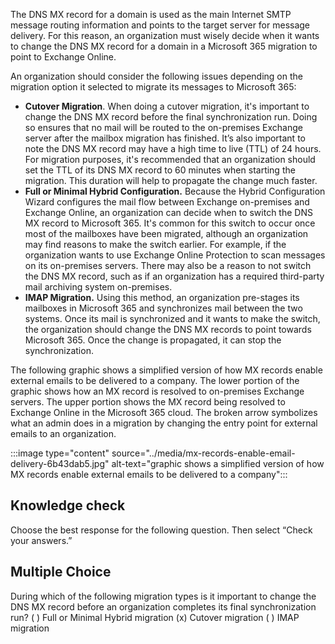 The DNS MX record for a domain is used as the main Internet SMTP message routing information and points to the target server for message delivery. For this reason, an organization must wisely decide when it wants to change the DNS MX record for a domain in a Microsoft 365 migration to point to Exchange Online.

An organization should consider the following issues depending on the migration option it selected to migrate its messages to Microsoft 365:

 -  **Cutover Migration**. When doing a cutover migration, it's important to change the DNS MX record before the final synchronization run. Doing so ensures that no mail will be routed to the on-premises Exchange server after the mailbox migration has finished. It’s also important to note the DNS MX record may have a high time to live (TTL) of 24 hours. For migration purposes, it's recommended that an organization should set the TTL of its DNS MX record to 60 minutes when starting the migration. This duration will help to propagate the change much faster.
 -  **Full or Minimal Hybrid Configuration.** Because the Hybrid Configuration Wizard configures the mail flow between Exchange on-premises and Exchange Online, an organization can decide when to switch the DNS MX record to Microsoft 365. It's common for this switch to occur once most of the mailboxes have been migrated, although an organization may find reasons to make the switch earlier. For example, if the organization wants to use Exchange Online Protection to scan messages on its on-premises servers. There may also be a reason to not switch the DNS MX record, such as if an organization has a required third-party mail archiving system on-premises.
 -  **IMAP Migration.** Using this method, an organization pre-stages its mailboxes in Microsoft 365 and synchronizes mail between the two systems. Once its mail is synchronized and it wants to make the switch, the organization should change the DNS MX records to point towards Microsoft 365. Once the change is propagated, it can stop the synchronization.

The following graphic shows a simplified version of how MX records enable external emails to be delivered to a company. The lower portion of the graphic shows how an MX record is resolved to on-premises Exchange servers. The upper portion shows the MX record being resolved to Exchange Online in the Microsoft 365 cloud. The broken arrow symbolizes what an admin does in a migration by changing the entry point for external emails to an organization.

:::image type="content" source="../media/mx-records-enable-email-delivery-6b43dab5.jpg" alt-text="graphic shows a simplified version of how MX records enable external emails to be delivered to a company":::


## Knowledge check

Choose the best response for the following question. Then select “Check your answers.”

## Multiple Choice
During which of the following migration types is it important to change the DNS MX record before an organization completes its final synchronization run?
( ) Full or Minimal Hybrid migration
(x) Cutover migration
( ) IMAP migration

